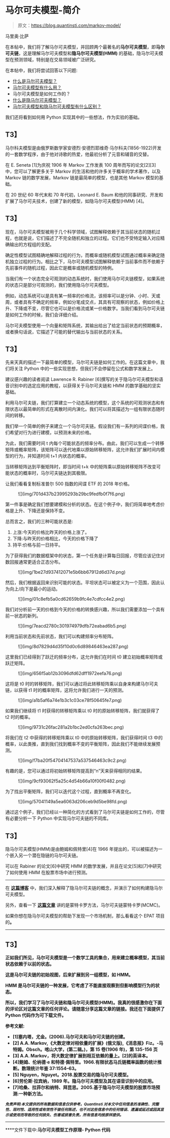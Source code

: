 # 马尔可夫模型-简介

> 原文：<https://blog.quantinsti.com/markov-model/>

马里奥·比萨

在本帖中，我们将了解马尔可夫模型，并回顾两个最著名的**马尔可夫模型**，即**马尔可夫链**，这是理解马尔可夫模型和**隐马尔可夫模型(HMM)** 的基础，隐马尔可夫模型在预测领域，特别是在交易领域被广泛研究。

在本帖中，我们将尝试回答以下问题:

*   [什么是马尔可夫模型？](#what-markov-model)
*   [马尔可夫模型有什么用？](#markov-model-use)
*   马尔可夫模型是如何工作的？
*   [什么是隐马尔可夫模型？](#hidden-markov-model)
*   [马尔可夫模型和隐马尔可夫模型有什么区别？](#difference)

我们还将看到如何用 Python 实现其中的一些想法，作为实验的基础。

## **T3】**

马尔科夫模型是由俄罗斯数学家安德烈·安德烈耶维奇·马尔科夫(1856-1922)开发的一套数学程序，由于他对诗歌的热爱，他最初分析了元音和辅音的交替。

在 E. Seneta [1]为庆祝 1906 年 Markov 工作发表 100 周年而写的论文[2][3]中，您可以了解更多关于 Markov 的生活和他的许多关于概率的学术著作，以及 Markov 链的数学发展，Markov 链是最简单的模型，也是其他 Markov 模型的基础。

在 20 世纪 60 年代末和 70 年代初，Leonard E. Baum 和他的同事研究、开发和扩展了马尔可夫技术，创建了新的模型，如隐马尔可夫模型(HMM) [4]。

## **T3】**

现在，马尔可夫模型被用于几个科学领域，试图解释依赖于其当前状态的随机过程，也就是说，它们描述了不完全随机和独立的过程。它们也不受特定输入对应精确输出的方程组的支配。

确定性模型试图精确地解释过程的行为，而概率或随机模型试图通过概率来确定随机独立过程的行为。相比之下，马尔可夫模型试图解释依赖于当前事件而不依赖于先前事件的随机过程，因此它是概率或随机模型的特例。

当我们有一个状态完全可观测的动态系统时，我们使用马尔可夫链模型，如果系统的状态只是部分可观测的，我们使用隐马尔可夫模型。

例如，动态系统可以是具有某一频率的价格流，该频率可以是分钟、小时、天或周，或者具有不确定的频率，例如分笔成交点，其具有可观察的状态，例如价格上升、下降或不变，尽管它也可以是价格流或某一价格数字。当我们看到马尔可夫链是如何工作的时候，我们会详细介绍。

马尔可夫模型使用一个向量和矩阵系统，其输出给出了给定当前状态的预期概率，或者换句话说，它描述了可能的替代输出与当前状态的关系。

## **T3】**

先来天真的描述一下最简单的模型，马尔可夫链是如何工作的。在这篇文章中，我们将关注 Python 中的一些实现思想，但我们不会停留在公式和数学发展上。

建议感兴趣的读者阅读 Lawrence R. Rabiner [6]撰写的关于隐马尔可夫模型和语音识别中的选定应用的教程，以获得关于马尔可夫链和 HMM 的数学基础的坚实基础。

利用马尔可夫链，我们打算建立一个动态系统的模型，这个系统的可观测状态和有限状态以最简单的形式在离散时间内演化。我们可以将其描述为一组有限状态随时间的转移。

我们举一个简单的例子来建立一个马尔可夫链。假设我们有一系列的间谍价格，我们希望对行为进行建模，以预测未来的价格。

为此，我们需要时间 t 内每个可能状态的频率分布。由此，我们可以生成一个转移矩阵或概率矩阵，该矩阵可以迭代地乘以原始转移矩阵，这允许我们扩展时间内模型的行为，并知道时间 t+1 内状态的概率。

当转移矩阵达到平衡矩阵时，即当时间 t+k 中的矩阵乘以原始转移矩阵不改变可能状态的概率时，马尔可夫链达到其极限。

让我们看看复制标准普尔 500 指数的间谍 ETF 的 2018 年价格。

<figure class="kg-card kg-image-card kg-width-full">![](img/701d437b23995293b29bc9fedfb0f7f6.png)</figure>

第一件事是确定我们想要建模和分析的状态。在这个例子中，我们将简单地考虑价格是上升、下降还是保持不变。

总而言之，我们的三种可能状态是:

1.  上涨:今天的价格比昨天的价格上涨了。
2.  下降:与昨天的价格相比，今天的价格下降了
3.  持平:价格与前一日持平。

为了获得我们的数据框架中的状态，第一个任务是计算每日回报，尽管应该记住对数回报通常更适合正态分布。

<figure class="kg-card kg-image-card kg-width-full">![](img/1be27d937412071e5b6bb67912d6d37d.png)</figure>

然后，我们根据返回来识别可能的状态。平坦状态可以被定义为一个范围，因此认为向上/向下是最小的运动。

<figure class="kg-card kg-image-card kg-width-full">![](img/01c8efb5a0cd62659b9fc4e7cdfcc4e2.png)</figure>

我们对分析前一天的价格到今天的价格的转换感兴趣，所以我们需要添加一个具有前一状态的新列。

<figure class="kg-card kg-image-card kg-width-full">![](img/7eacd2780c301974979dfb72eabad6b5.png)</figure>

利用当前状态和先前状态，我们可以构建频率分布矩阵。

<figure class="kg-card kg-image-card kg-width-full">![](img/8d7829d4d35f10d0c6d89846463ea287.png)</figure>

这里我们已经得到了跃迁的频率分布，这允许我们在时间 t0 建立初始概率矩阵或跃迁矩阵。

<figure class="kg-card kg-image-card kg-width-full">![](img/656f5ab12b3096dfd62dff1972eefa76.png)</figure>

这将是 t0 时的转移矩阵，我们可以通过将此转移矩阵乘以自身来构建马尔可夫链，以获得 t1 时的概率矩阵，这将允许我们进行一天的预测。

<figure class="kg-card kg-image-card kg-width-full">![](img/a1b5af6a74e1b3c1c03ce78f50645fe7.png)</figure>

如果我们继续将 t1 时获得的转移矩阵乘以 t0 时的原始转移矩阵，我们就获得了 t2 时的概率。

<figure class="kg-card kg-image-card kg-width-full">![](img/9731c26fac281a2b1bc2ed0cfa263bec.png)</figure>

将我们在 t2 中获得的转移矩阵乘以 t0 中的原始转移矩阵，我们获得时间 t3 中的概率，以此类推，直到我们找到概率不变的平衡矩阵，因此我们不能继续发展预测。

<figure class="kg-card kg-image-card kg-width-full">![](img/f7ba20f54704147537a537546463c9c2.png)</figure>

有趣的是，您可以通过将初始转移矩阵提高到“n”天来获得相同的结果。

<figure class="kg-card kg-image-card kg-width-full">![](img/9cf93062f5a25c4d54b66a10f00f0482.png)</figure>

为了找出平衡矩阵，我们可以迭代这个过程，直到概率不再变化。

<figure class="kg-card kg-image-card">![](img/57041149a5ea6063d206ceb9d5be98fd.png)</figure>

通过这个例子，我们已经以一种简化的方式看到了马尔可夫链是如何工作的，尽管有必要分析一下 Python 中实现马尔可夫链的不同库。

## **T3】**

隐马尔可夫模型(HMM)是由鲍姆和佩特里[4]在 1966 年提出的，可以被描述为一个嵌入另一个潜在隐链的马尔可夫链。

可以在 Rabiner 的论文[6]中研究 HMM 的数学发展，并且在论文[5]和[7]中研究了如何使用 HMM 在股票市场中进行预测。

* * *

在 [**这篇博客**](https://blog.quantinsti.com/intro-hidden-markov-chains/) 中，我们深入解释了隐马尔可夫链的概念，并演示了如何构建隐马尔可夫模型。

另外，查看一下 **[这篇文章](https://blog.quantinsti.com/introduction-monte-carlo-analysis/)** 讲的是蒙特卡罗方法，马尔可夫链蒙特卡罗(MCMC)。

如果你想在隐马尔可夫模型的帮助下发现一个市场机制，那么看看这个 EPAT 项目的[](https://blog.quantinsti.com/market-regime-detection-hidden-markov-model-project-fahim/)**。**

* * *

## ****T3】****

**正如我们所见，马尔可夫模型是一个数学工具的集合，用来建立概率模型，其当前状态依赖于以前的状态。**

**这是马尔可夫链的初始视图，后来扩展到另一组模型，如 HMM。**

**HMM 是马尔可夫链的一种发展，它考虑了不能直接观察到但影响模型行为的状态。**

**所以，我们学习了马尔可夫链和隐马尔可夫模型(HMM)。我真的很感激你在下面的评论区对这篇文章的任何评论。请随意分享这篇文章的链接。我还在下面提供了 Python 代码作为可下载文件。**

****参考文献:****

*   **[1]塞内塔，尤金。(2006).马尔可夫和马尔可夫链的创建。**
*   **[2] A.A. Markov,《大数定律对相依量的扩展》(俄文版),《消息报》Fiz。-马特姆。Obsch。喀山大学，(第二辑。)，第 15 卷(1906 年)，第 135-156 页**
*   **[3] A.A. Markov，将大数定律扩展到相互依赖的量上。[2]的英译本。**
*   **[4]鲍姆、伦纳德·e 和特德·佩特里。1966.有限状态马氏链概率函数的统计推断。数理统计年鉴 37:1554–63。**
*   **[5] Nguyen，Nguyet。2018.股票交易的隐马尔可夫模型。**
*   **[6]劳伦斯·拉宾纳，1989 年。隐马尔可夫模型及其在语音识别中的应用。**
*   **[7]哈桑、拉菲尔和纳特、拜昆思。2005.基于隐马尔可夫模型的股票市场预测:一种新方法。**

***<small>免责声明:本文提供的所有数据和信息仅供参考。QuantInsti 对本文中任何信息的准确性、完整性、现时性、适用性或有效性不做任何陈述，也不对这些信息中的任何错误、遗漏或延迟或因其显示或使用而导致的任何损失、伤害或损害负责。所有信息均按原样提供。</small>***

* * *

****文件下载中:**马尔可夫模型工作原理- Python 代码**
